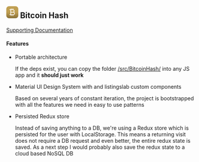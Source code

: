 ## ![alt text](./react-app/public/svg/logo16.svg "Bitcoin Hash Logo") Bitcoin Hash

[Supporting Documentation](./react-app/public/markdown/)

#### Features

- Portable architecture  
    
    If the deps exist, you can copy the folder [/src/BitcoinHash/](https://github.com/listingslab/bitcoin-hash/tree/master/react-app/src/BitcoinHash) into any JS app and it __should just work__

- Material UI Design System with  and listingslab custom components  
    
    Based on several years of constant iteration, the project is bootstrapped with all the features we need in easy to use patterns

- Persisted Redux store  

    Instead of saving anything to a DB, we're using a Redux store which is persisted for the user with LocalStorage. This means a returning visit does not require a DB request and even better, the entire redux state is saved. As a next step I would probably also save the redux state to a cloud based NoSQL DB